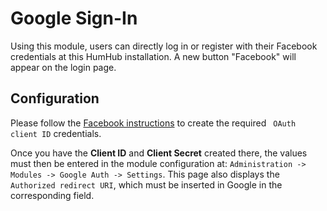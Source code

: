 # Google Sign-In

Using this module, users can directly log in or register with their Facebook credentials at this HumHub installation. 
A new button "Facebook" will appear on the login page.

## Configuration

Please follow the [Facebook instructions](https://developers.google.com/identity/protocols/OpenIDConnect#registeringyourapp) to create the required ` OAuth client ID` credentials.

Once you have the **Client ID** and **Client Secret** created there, the values must then be entered in the module configuration at: `Administration -> Modules -> Google Auth -> Settings`. 
This page also displays the `Authorized redirect URI`, which must be inserted in Google in the corresponding field.





